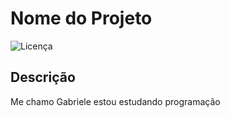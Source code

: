 # Nome do Projeto

![Licença](https://img.shields.io/badge/licença-MIT-green)

## Descrição

Me chamo Gabriele estou estudando programação 
